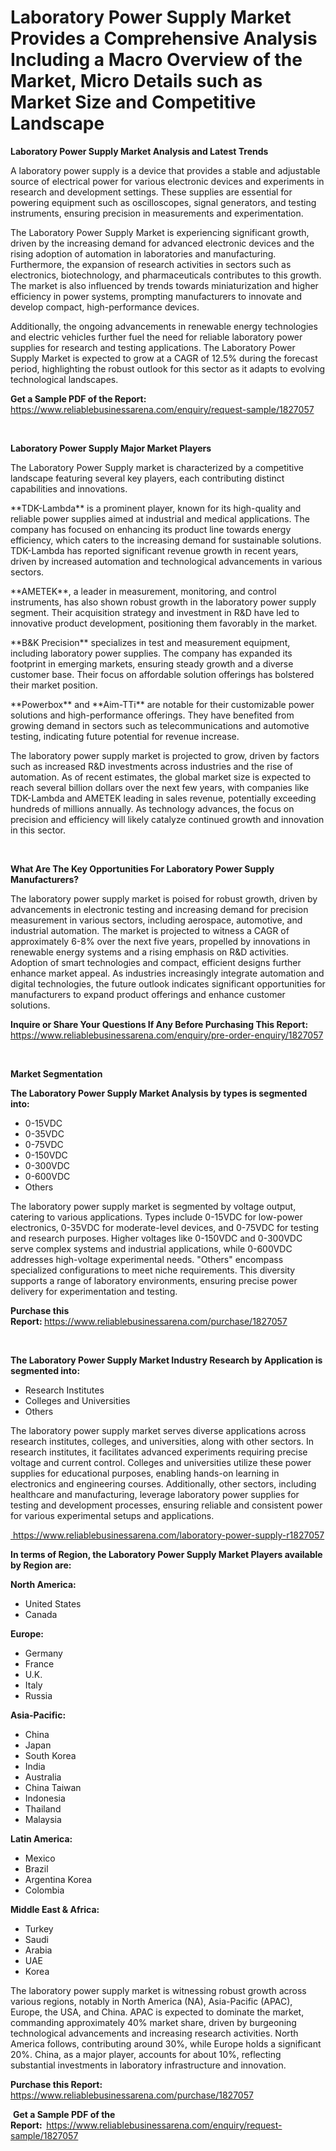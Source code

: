 <p><h1>Laboratory Power Supply Market Provides a Comprehensive Analysis Including a Macro Overview of the Market, Micro Details such as Market Size and Competitive Landscape</h1></p><p><strong>Laboratory Power Supply Market Analysis and Latest Trends</strong></p>
<p><p>A laboratory power supply is a device that provides a stable and adjustable source of electrical power for various electronic devices and experiments in research and development settings. These supplies are essential for powering equipment such as oscilloscopes, signal generators, and testing instruments, ensuring precision in measurements and experimentation.</p><p>The Laboratory Power Supply Market is experiencing significant growth, driven by the increasing demand for advanced electronic devices and the rising adoption of automation in laboratories and manufacturing. Furthermore, the expansion of research activities in sectors such as electronics, biotechnology, and pharmaceuticals contributes to this growth. The market is also influenced by trends towards miniaturization and higher efficiency in power systems, prompting manufacturers to innovate and develop compact, high-performance devices.</p><p>Additionally, the ongoing advancements in renewable energy technologies and electric vehicles further fuel the need for reliable laboratory power supplies for research and testing applications. The Laboratory Power Supply Market is expected to grow at a CAGR of 12.5% during the forecast period, highlighting the robust outlook for this sector as it adapts to evolving technological landscapes.</p></p>
<p><strong>Get a Sample PDF of the Report:&nbsp;</strong> <a href="https://www.reliablebusinessarena.com/enquiry/request-sample/1827057?utm_campaign=3088&utm_medium=2&utm_source=Github&utm_content=ia&utm_term=16042025&utm_id=laboratory-power-supply">https://www.reliablebusinessarena.com/enquiry/request-sample/1827057</a></p>
<p>&nbsp;</p>
<p><strong>Laboratory Power Supply Major Market Players</strong></p>
<p><p>The Laboratory Power Supply market is characterized by a competitive landscape featuring several key players, each contributing distinct capabilities and innovations. </p><p>**TDK-Lambda** is a prominent player, known for its high-quality and reliable power supplies aimed at industrial and medical applications. The company has focused on enhancing its product line towards energy efficiency, which caters to the increasing demand for sustainable solutions. TDK-Lambda has reported significant revenue growth in recent years, driven by increased automation and technological advancements in various sectors.</p><p>**AMETEK**, a leader in measurement, monitoring, and control instruments, has also shown robust growth in the laboratory power supply segment. Their acquisition strategy and investment in R&D have led to innovative product development, positioning them favorably in the market.</p><p>**B&K Precision** specializes in test and measurement equipment, including laboratory power supplies. The company has expanded its footprint in emerging markets, ensuring steady growth and a diverse customer base. Their focus on affordable solution offerings has bolstered their market position.</p><p>**Powerbox** and **Aim-TTi** are notable for their customizable power solutions and high-performance offerings. They have benefited from growing demand in sectors such as telecommunications and automotive testing, indicating future potential for revenue increase.</p><p>The laboratory power supply market is projected to grow, driven by factors such as increased R&D investments across industries and the rise of automation. As of recent estimates, the global market size is expected to reach several billion dollars over the next few years, with companies like TDK-Lambda and AMETEK leading in sales revenue, potentially exceeding hundreds of millions annually. As technology advances, the focus on precision and efficiency will likely catalyze continued growth and innovation in this sector.</p></p>
<p>&nbsp;</p>
<p><strong>What Are The Key Opportunities For Laboratory Power Supply Manufacturers?</strong></p>
<p><p>The laboratory power supply market is poised for robust growth, driven by advancements in electronic testing and increasing demand for precision measurement in various sectors, including aerospace, automotive, and industrial automation. The market is projected to witness a CAGR of approximately 6-8% over the next five years, propelled by innovations in renewable energy systems and a rising emphasis on R&D activities. Adoption of smart technologies and compact, efficient designs further enhance market appeal. As industries increasingly integrate automation and digital technologies, the future outlook indicates significant opportunities for manufacturers to expand product offerings and enhance customer solutions.</p></p>
<p><strong>Inquire or Share Your Questions If Any Before Purchasing This Report:</strong> <a href="https://www.reliablebusinessarena.com/enquiry/pre-order-enquiry/1827057?utm_campaign=3088&utm_medium=2&utm_source=Github&utm_content=ia&utm_term=16042025&utm_id=laboratory-power-supply">https://www.reliablebusinessarena.com/enquiry/pre-order-enquiry/1827057</a></p>
<p>&nbsp;</p>
<p><strong>Market Segmentation</strong></p>
<p><strong>The Laboratory Power Supply Market Analysis by types is segmented into:</strong></p>
<p><ul><li>0-15VDC</li><li>0-35VDC</li><li>0-75VDC</li><li>0-150VDC</li><li>0-300VDC</li><li>0-600VDC</li><li>Others</li></ul></p>
<p><p>The laboratory power supply market is segmented by voltage output, catering to various applications. Types include 0-15VDC for low-power electronics, 0-35VDC for moderate-level devices, and 0-75VDC for testing and research purposes. Higher voltages like 0-150VDC and 0-300VDC serve complex systems and industrial applications, while 0-600VDC addresses high-voltage experimental needs. "Others" encompass specialized configurations to meet niche requirements. This diversity supports a range of laboratory environments, ensuring precise power delivery for experimentation and testing.</p></p>
<p><strong>Purchase this Report:&nbsp;</strong><a href="https://www.reliablebusinessarena.com/purchase/1827057?utm_campaign=3088&utm_medium=2&utm_source=Github&utm_content=ia&utm_term=16042025&utm_id=laboratory-power-supply">https://www.reliablebusinessarena.com/purchase/1827057</a></p>
<p>&nbsp;</p>
<p><strong>The Laboratory Power Supply Market Industry Research by Application is segmented into:</strong></p>
<p><ul><li>Research Institutes</li><li>Colleges and Universities</li><li>Others</li></ul></p>
<p><p>The laboratory power supply market serves diverse applications across research institutes, colleges, and universities, along with other sectors. In research institutes, it facilitates advanced experiments requiring precise voltage and current control. Colleges and universities utilize these power supplies for educational purposes, enabling hands-on learning in electronics and engineering courses. Additionally, other sectors, including healthcare and manufacturing, leverage laboratory power supplies for testing and development processes, ensuring reliable and consistent power for various experimental setups and applications.</p></p>
<p><a href="https://www.reliablebusinessarena.com/laboratory-power-supply-r1827057?utm_campaign=3088&utm_medium=2&utm_source=Github&utm_content=ia&utm_term=16042025&utm_id=laboratory-power-supply">&nbsp;https://www.reliablebusinessarena.com/laboratory-power-supply-r1827057</a></p>
<p><strong>In terms of Region, the Laboratory Power Supply Market Players available by Region are:</strong></p>
<p>
    <p> <strong> North America: </strong>
        <ul>
            <li>United States</li>
            <li>Canada</li>
        </ul>
        </p> 
    <p> <strong> Europe: </strong>
        <ul>
            <li>Germany</li>
            <li>France</li>
            <li>U.K.</li>
            <li>Italy</li>
            <li>Russia</li>
        </ul>
        </p> 
    <p> <strong> Asia-Pacific: </strong>
        <ul>
            <li>China</li>
            <li>Japan</li>
            <li>South Korea</li>
            <li>India</li>
            <li>Australia</li>
            <li>China Taiwan</li>
            <li>Indonesia</li>
            <li>Thailand</li>
            <li>Malaysia</li>
        </ul>
        </p> 
    <p> <strong> Latin America: </strong>
        <ul>
            <li>Mexico</li>
            <li>Brazil</li>
            <li>Argentina Korea</li>
            <li>Colombia</li>
        </ul>
        </p> 
    <p> <strong> Middle East & Africa: </strong>
        <ul>
            <li>Turkey</li>
            <li>Saudi</li>
            <li>Arabia</li>
            <li>UAE</li>
            <li>Korea</li>
        </ul>
    </p>
    </p>
<p><p>The laboratory power supply market is witnessing robust growth across various regions, notably in North America (NA), Asia-Pacific (APAC), Europe, the USA, and China. APAC is expected to dominate the market, commanding approximately 40% market share, driven by burgeoning technological advancements and increasing research activities. North America follows, contributing around 30%, while Europe holds a significant 20%. China, as a major player, accounts for about 10%, reflecting substantial investments in laboratory infrastructure and innovation.</p></p>
<p><strong>Purchase this Report: </strong><a href="https://www.reliablebusinessarena.com/purchase/1827057?utm_campaign=3088&utm_medium=2&utm_source=Github&utm_content=ia&utm_term=16042025&utm_id=laboratory-power-supply">https://www.reliablebusinessarena.com/purchase/1827057</a></p>
<p>&nbsp;<strong>Get a Sample PDF of the Report:&nbsp;&nbsp;</strong><a href="https://www.reliablebusinessarena.com/enquiry/request-sample/1827057?utm_campaign=3088&utm_medium=2&utm_source=Github&utm_content=ia&utm_term=16042025&utm_id=laboratory-power-supply">https://www.reliablebusinessarena.com/enquiry/request-sample/1827057</a></p>
<p><strong></strong></p>
<p><p></p><p></p><p></p></p>